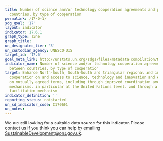 ```yaml
---
title: Number of science and/or technology cooperation agreements and programmes between
  countries, by type of cooperation
permalink: /17-6-1/
sdg_goal: '17'
layout: indicator
indicator: 17.6.1
graph_type: line
graph_title:
un_designated_tier: '3'
un_custodian_agency: UNESCO-UIS
target_id: '17.6'
goal_meta_link: http://unstats.un.org/sdgs/files/metadata-compilation/Metadata-Goal-17.pdf
indicator_name: Number of science and/or technology cooperation agreements and programmes
  between countries, by type of cooperation
target: Enhance North-South, South-South and triangular regional and international
  cooperation on and access to science, technology and innovation and enhance knowledge-sharing
  on mutually agreed terms, including through improved coordination among existing
  mechanisms, in particular at the United Nations level, and through a global technology
  facilitation mechanism
indicator_definition: ''
reporting_status: notstarted
un_sd_indicator_code: C170601
un_notes:
---
```


We are still looking for a suitable data source for this indicator. Please contact us if you think you can help by emailing <a href="mailto:SustainableDevelopment@ons.gov.uk">SustainableDevelopment@ons.gov.uk</a>.


